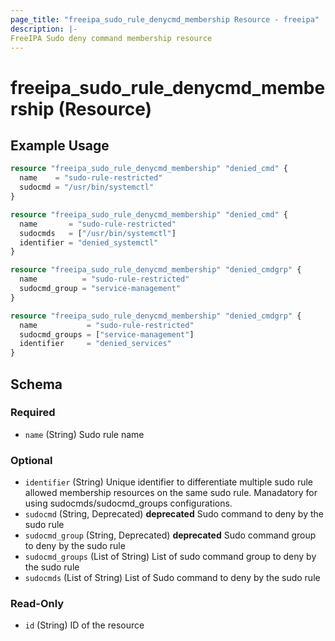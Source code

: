 ```yaml
---
page_title: "freeipa_sudo_rule_denycmd_membership Resource - freeipa"
description: |-
FreeIPA Sudo deny command membership resource
---
```


# freeipa_sudo_rule_denycmd_membership (Resource)



## Example Usage

```terraform
resource "freeipa_sudo_rule_denycmd_membership" "denied_cmd" {
  name    = "sudo-rule-restricted"
  sudocmd = "/usr/bin/systemctl"
}

resource "freeipa_sudo_rule_denycmd_membership" "denied_cmd" {
  name       = "sudo-rule-restricted"
  sudocmds   = ["/usr/bin/systemctl"]
  identifier = "denied_systemctl"
}

resource "freeipa_sudo_rule_denycmd_membership" "denied_cmdgrp" {
  name          = "sudo-rule-restricted"
  sudocmd_group = "service-management"
}

resource "freeipa_sudo_rule_denycmd_membership" "denied_cmdgrp" {
  name           = "sudo-rule-restricted"
  sudocmd_groups = ["service-management"]
  identifier     = "denied_services"
}
```




<!-- schema generated by tfplugindocs -->
## Schema

### Required

- `name` (String) Sudo rule name

### Optional

- `identifier` (String) Unique identifier to differentiate multiple sudo rule allowed membership resources on the same sudo rule. Manadatory for using sudocmds/sudocmd_groups configurations.
- `sudocmd` (String, Deprecated) **deprecated** Sudo command to deny by the sudo rule
- `sudocmd_group` (String, Deprecated) **deprecated** Sudo command group to deny by the sudo rule
- `sudocmd_groups` (List of String) List of sudo command group to deny by the sudo rule
- `sudocmds` (List of String) List of Sudo command to deny by the sudo rule

### Read-Only

- `id` (String) ID of the resource
